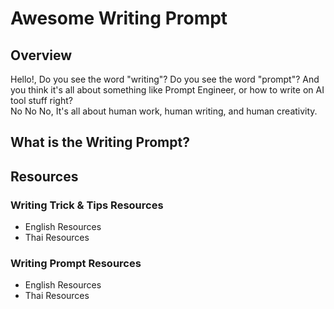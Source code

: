 # Awesome Writing Prompt

## Overview

Hello!, Do you see the word "writing"? Do you see the word "prompt"? And you think it's all about something like Prompt Engineer, or how to write on AI tool stuff right?  
No No No, It's all about human work, human writing, and human creativity. 

## What is the Writing Prompt?

## Resources

### Writing Trick & Tips Resources

- English Resources
- Thai Resources

### Writing Prompt Resources

- English Resources
- Thai Resources

